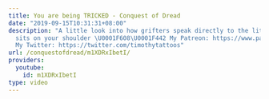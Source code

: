 ```yaml
---
title: You are being TRICKED - Conquest of Dread
date: "2019-09-15T10:31:31+08:00"
description: "A little look into how grifters speak directly to the little devil that
  sits on your shoulder \U0001F608\U0001F442 My Patreon: https://www.patreon.com/conquestofdread
  My Twitter: https://twitter.com/timothytattoos"
url: /conquestofdread/m1XDRxIbetI/
providers:
  youtube:
    id: m1XDRxIbetI
type: video
---
```

